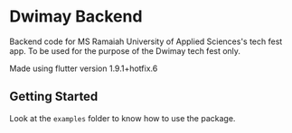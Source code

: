 # Dwimay Backend

Backend code for MS Ramaiah University of Applied Sciences's tech fest app.
To be used for the purpose of the Dwimay tech fest only.

Made using flutter version 1.9.1+hotfix.6

## Getting Started

Look at the `examples` folder to know how to use the package.